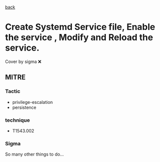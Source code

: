 [back](../index.md)
# Create Systemd Service file,  Enable the service , Modify and Reload the service.
Cover by sigma :x: 

## MITRE
### Tactic
  - privilege-escalation
  - persistence

### technique
  - T1543.002

### Sigma

 So many other things to do...